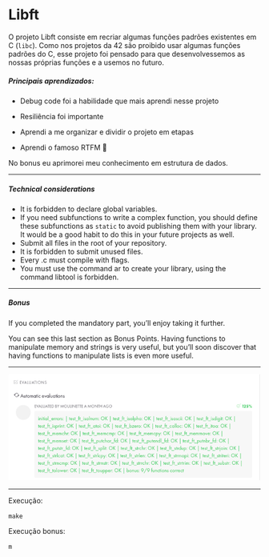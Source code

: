 # Libft

O projeto Libft consiste em recriar algumas funções padrões existentes em C (`libc`). Como nos projetos da 42 são proibido usar algumas funções padrões do C, esse projeto foi pensado para que desenvolvessemos as nossas próprias funções e a usemos no futuro.



##### Principais aprendizados:

- Debug code foi a habilidade que mais aprendi nesse projeto

- Resiliência foi importante

- Aprendi a me organizar e dividir o projeto em etapas
- Aprendi o famoso RTFM :mega:

No bonus eu aprimorei meu conhecimento em estrutura de dados.

---

##### Technical considerations

- It is forbidden to declare global variables.
- If you need subfunctions to write a complex function, you should define these subfunctions as `static` to avoid publishing them with your library. It would be a good habit to do this in your future projects as well.
-  Submit all files in the root of your repository.
-  It is forbidden to submit unused files.
-  Every .c must compile with flags.
-  You must use the command ar to create your library, using the command libtool is forbidden.

---

##### Bonus

If you completed the mandatory part, you’ll enjoy taking it further. 

You can see this last section as Bonus Points. Having functions to manipulate memory and strings is very useful, but you’ll soon discover that having functions to manipulate lists is even more useful.

---



![evaluation](./screenshot.png)

---

Execução:

```shell
make
```

Execução bonus:

```shell
m
```

